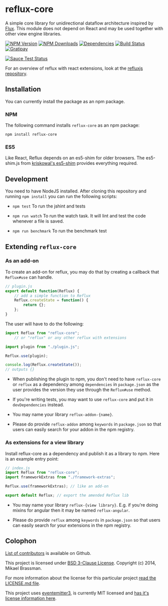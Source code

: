 # reflux-core

A simple core library for unidirectional dataflow architecture inspired by [Flux](http://facebook.github.io/react/blog/2014/05/06/flux.html). This module does not depend on React and may be used together with other view engine libraries.

[![NPM Version][npm-image]][npm-url]
[![NPM Downloads][downloads-image]][npm-url]
[![Dependencies][dependencies-image]][npm-url]
[![Build Status][travis-image]][travis-url]
[![Gratipay][gratipay-image]][gratipay-url]

[![Sauce Test Status](https://saucelabs.com/browser-matrix/reflux-core.svg)](https://saucelabs.com/u/reflux-core)

For an overview of reflux with react extensions, look at the [refluxjs repository][refluxjs-url].

## Installation

You can currently install the package as an npm package.

### NPM

The following command installs `reflux-core` as an npm package:

    npm install reflux-core

### ES5

Like React, Reflux depends on an es5-shim for older browsers. The es5-shim.js from [kriskowal's es5-shim](https://github.com/kriskowal/es5-shim) provides everything required.

## Development

You need to have NodeJS installed. After cloning this repository and running `npm install` you can run the following scripts:

* `npm test` To run the jshint and tests

* `npm run watch` To run the watch task. It will lint and test the code whenever a file is saved.

* `npm run benchmark` To run the benchmark test

## Extending `reflux-core`

### As an add-on

To create an add-on for reflux, you may do that by creating a callback that `Reflux#use` can handle.

```javascript
// plugin.js
export default function(Reflux) {
    // add a simple function to Reflux
    Reflux.createState = function() {
        return {};
    };
}
```

The user will have to do the following:

```javascript
import Reflux from "reflux-core";
    // or "reflux" or any other reflux with extensions

import plugin from "./plugin.js";

Reflux.use(plugin);

console.log(Reflux.createState());
// outputs {}
```

* When publishing the plugin to npm, you don't need to have `reflux-core` or `reflux` as a dependency among `dependencies` in `package.json` as the user provides the version they use through the `Reflux#use` method.

* If you're writing tests, you may want to use `reflux-core` and put it in `devDependencies` instead.

* You may name your library `reflux-addon-{name}`.

* Please do provide `reflux-addon` among `keywords` in `package.json` so that users can easily search for your addon in the npm registry.

### As extensions for a view library

Install reflux-core as a dependency and publish it as a library to npm. Here is an example entry point:

```javascript
// index.js
import Reflux from "reflux-core";
import frameworkExtras from "./framework-extras";

Reflux.use(frameworkExtras); // like an add-on

export default Reflux; // export the amended Reflux lib
```

* You may name your library `reflux-{view library}`. E.g. if you're doing mixins for angular then it may be named `reflux-angular`.

* Please do provide `reflux` among `keywords` in `package.json` so that users can easily search for your extensions in the npm registry.

## Colophon

[List of contributors](https://github.com/reflux/reflux-core/graphs/contributors) is available on Github.

This project is licensed under [BSD 3-Clause License](http://opensource.org/licenses/BSD-3-Clause). Copyright (c) 2014, Mikael Brassman.

For more information about the license for this particular project [read the LICENSE.md file](LICENSE.md).

This project uses [eventemitter3](https://github.com/3rd-Eden/EventEmitter3), is currently MIT licensed and [has it's license information here](https://github.com/3rd-Eden/EventEmitter3/blob/master/LICENSE).

[npm-image]: http://img.shields.io/npm/v/reflux-core.svg
[downloads-image]: http://img.shields.io/npm/dm/reflux-core.svg
[dependencies-image]: http://img.shields.io/david/reflux/reflux-core.svg
[npm-url]: https://www.npmjs.org/package/reflux-core
[travis-image]: http://img.shields.io/travis/reflux/reflux-core/master.svg
[travis-url]: https://travis-ci.org/reflux/reflux-core
[gratipay-image]: http://img.shields.io/gratipay/spoike.svg
[gratipay-url]: https://gratipay.com/spoike/
[refluxjs-url]: https://github.com/reflux/refluxjs#refluxjs
